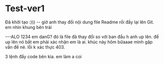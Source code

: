 # Test-ver1

Đã khởi tạo :)))
-- giờ anh thay đổi nội dung file Readme rồi đẩy lại lên Git. em nhìn khung bên trái

---ALO 1234 em danG? đó là file đã thay đổi so với ban đầu 
 h anh up lên.
 để up lên nó bắt em phải xác nhận em là ai.
 khúc này hôm bữaaae mình gặp vấn đề nè. lỗi k xác thực 403.

 3 lệnh đẩy code bên kia. em làm a coi


